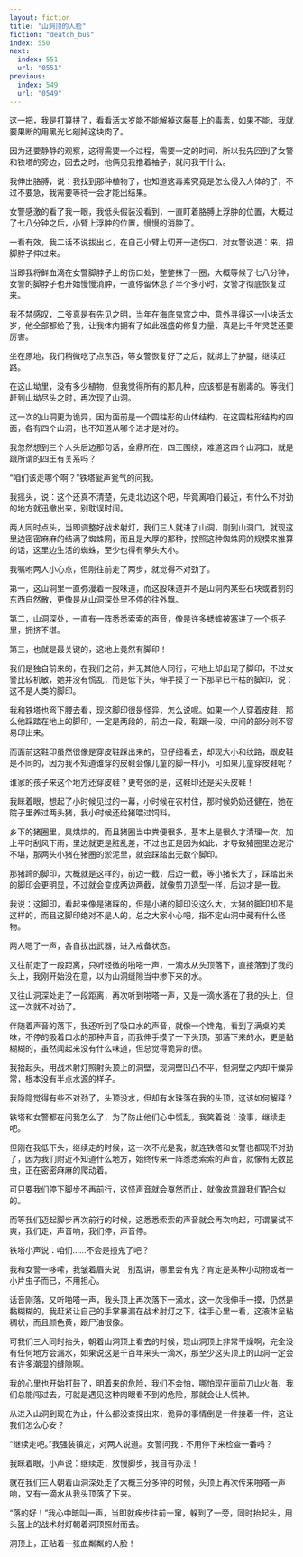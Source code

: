 ```yaml
---
layout: fiction
title: "山洞顶的人脸"
fiction: "deatch_bus"
index: 550
next:
  index: 551
  url: "0551"
previous:
  index: 549
  url: "0549"
---
```

这一把，我是打算拼了，看看活太岁能不能解掉这藤蔓上的毒素，如果不能，我就要果断的用黑光匕剜掉这块肉了。

因为还要静静的观察，这得需要一个过程，需要一定的时间，所以我先回到了女警和铁塔的旁边，回去之时，他俩见我撸着袖子，就问我干什么。

我伸出胳膊，说：我找到那种植物了，也知道这毒素究竟是怎么侵入人体的了，不过不要急，我需要等待一会才能出结果。

女警感激的看了我一眼，我低头假装没看到，一直盯着胳膊上浮肿的位置，大概过了七八分钟之后，小臂上浮肿的位置，慢慢的消肿了。

一看有效，我二话不说拔出匕，在自己小臂上切开一道伤口，对女警说道：来，把脚脖子伸过来。

当即我将鲜血滴在女警脚脖子上的伤口处，整整抹了一圈，大概等候了七八分钟，女警的脚脖子也开始慢慢消肿，一直停留休息了半个多小时，女警才彻底恢复过来。

我不禁感叹，二爷真是有先见之明，当年在海底鬼宫之中，意外寻得这一小块活太岁，他全部都给了我，让我体内拥有了如此强盛的修复力量，真是比千年灵芝还要厉害。

坐在原地，我们稍微吃了点东西，等女警恢复好了之后，就绑上了护腿，继续赶路。

在这山坳里，没有多少植物，但我觉得所有的那几种，应该都是有剧毒的。等我们赶到山坳尽头之时，再次现了山洞。

这一次的山洞更为诡异，因为面前是一个圆柱形的山体结构，在这圆柱形结构的四面，各有四个山洞，也不知道从哪个进才是对的。

我忽然想到三个人头后边那句话，金鼎所在，四王围绕，难道这四个山洞口，就是跟所谓的四王有关系吗？

“咱们该走哪个啊？”铁塔瓮声瓮气的问我。

我摇头，说：这个还真不清楚，先走北边这个吧，毕竟离咱们最近，有什么不对劲的地方就迅撤出来，别耽误时间。

两人同时点头，当即调整好战术射灯，我们三人就进了山洞，刚到山洞口，就现这里边密密麻麻的结满了蜘蛛网，而且是大厚的那种，按照这种蜘蛛网的规模来推算的话，这里边生活的蜘蛛，至少也得有拳头大小。

我嘱咐两人小心点，但刚往前走了两步，就觉得不对劲了。

第一，这山洞里一直弥漫着一股味道，而这股味道并不是山洞内某些石块或者别的东西自然散，更像是从山洞深处里不停的往外飘。

第二，山洞深处，一直有一阵悉悉索索的声音，像是许多蟋蟀被塞进了一个瓶子里，拥挤不堪。

第三，也就是最关键的，这地上竟然有脚印！

我们是独自前来的，在我们之前，并无其他人同行，可地上却出现了脚印，不过女警比较机敏，她并没有慌乱，而是低下头，伸手摸了一下那早已干枯的脚印，说：这不是人类的脚印。

我和铁塔也弯下腰去看，现这脚印很是怪异，怎么说呢。如果一个人穿着皮鞋，那么他踩踏在地上的脚印，一定是两段的，前边一段，鞋跟一段，中间的部分则不容易印出来。

而面前这鞋印虽然很像是穿皮鞋踩出来的，但仔细看去，却现大小和纹路，跟皮鞋是不同的，因为我不知道谁穿的皮鞋会像儿童的脚一样小，可如果儿童穿皮鞋呢？

谁家的孩子来这个地方还穿皮鞋？更夸张的是，这鞋印还是尖头皮鞋！

我眯着眼，想起了小时候见过的一幕，小时候在农村住，那时候奶奶还健在，她在院子里养过两头猪，我小时候还给猪喂过饲料。

乡下的猪圈里，臭烘烘的，而且猪圈当中粪便很多，基本上是很久才清理一次，加上平时刮风下雨，里边就更是脏乱差，不过也正是因为如此，才导致猪圈里边泥泞不堪，那两头小猪在猪圈的淤泥里，就会踩踏出无数个脚印。

那猪蹄的脚印，大概就是这样的，前边一截，后边一截，等小猪长大了，踩踏出来的脚印会更明显，不过就会变成两边两截，就像剪刀造型一样，后边才是一截。

我说：这脚印，看起来像是猪踩的，但是小猪的脚印没这么大，大猪的脚印却不是这样的，而且这脚印绝对不是人的，总之大家小心吧，指不定山洞中藏有什么怪物。

两人嗯了一声，各自拔出武器，进入戒备状态。

又往前走了一段距离，只听轻微的啪嗒一声，一滴水从头顶落下，直接落到了我的头上，我刚开始没在意，以为山洞缝隙当中渗下来的水。

又往山洞深处走了一段距离，再次听到啪嗒一声，又是一滴水落在了我的头上，但这一次就不对劲了。

伴随着声音的落下，我还听到了吸口水的声音，就像一个馋鬼，看到了满桌的美味，不停的吸着口水的那种声音，而我伸手摸了一下头顶，那落下来的水，更是黏糊糊的，虽然闻起来没有什么味道，但总觉得诡异的很。

我抬起头，用战术射灯照射头顶上的洞壁，现洞壁凹凸不平，但洞壁之内却干燥异常，根本没有半点水源的样子。

我隐隐觉得有些不对劲了，头顶没水，但却有水珠落在我的头顶，这该如何解释？

铁塔和女警都在问我怎么了，为了防止他们心中慌乱，我笑着说：没事，继续走吧。

但刚在我低下头，继续走的时候，这一次不光是我，就连铁塔和女警也都现不对劲了，因为我们附近不知道什么地方，始终传来一阵悉悉索索的声音，就像有无数昆虫，正在密密麻麻的爬动着。

可只要我们停下脚步不再前行，这怪声音就会戛然而止，就像故意跟我们配合似的。

而等我们迈起脚步再次前行的时候，这悉悉索索的声音就会再次响起，可谓屡试不爽，我们走，声音响，我们停，声音停。

铁塔小声说：咱们……不会是撞鬼了吧？

我和女警一哆嗦，我皱着眉头说：别乱讲，哪里会有鬼？肯定是某种小动物或者一小片虫子而已，不用担心。

话音刚落，又听啪嗒一声，我头顶上再次落下一滴水，这一次我伸手一摸，仍然是黏糊糊的，我赶紧让自己的手掌暴漏在战术射灯之下，往手心里一看，这液体呈粘稠状，而且颜色黄，跟尸油很像。

可我们三人同时抬头，朝着山洞顶上看去的时候，现山洞顶上非常干燥啊，完全没有任何地方会漏水，如果说这是千百年来头一滴水，那至少这头顶上的山洞一定会有许多潮湿的缝隙啊。

我的心里也开始打鼓了，明着来的危险，我们不会怕，哪怕现在面前刀山火海，我们总能闯过去，可就是遇见这种肉眼看不到的危险，那就会让人慌神。

从进入山洞到现在为止，什么都没查探出来，诡异的事情倒是一件接着一件，这让我们怎么心安？

“继续走吧。”我强装镇定，对两人说道。女警问我：不用停下来检查一番吗？

我眯着眼，小声说：继续走，放慢脚步，我自有办法！

就在我们三人朝着山洞深处走了大概三分多钟的时候，头顶上再次传来啪嗒一声响，又有一滴水从我头顶落了下来。

“落的好！”我心中暗叫一声，当即就疾步往前一窜，躲到了一旁，同时抬起头，用头盔上的战术射灯朝着洞顶照射而去。

洞顶上，正贴着一张血粼粼的人脸！